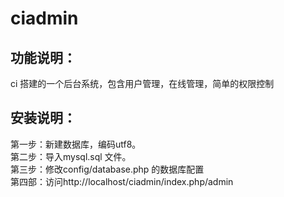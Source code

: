 # ciadmin
## 功能说明：
ci 搭建的一个后台系统，包含用户管理，在线管理，简单的权限控制<br />

## 安装说明：
第一步：新建数据库，编码utf8。<br />
第二步：导入mysql.sql 文件。<br />
第三步：修改config/database.php 的数据库配置<br />
第四部：访问http://localhost/ciadmin/index.php/admin<br />
